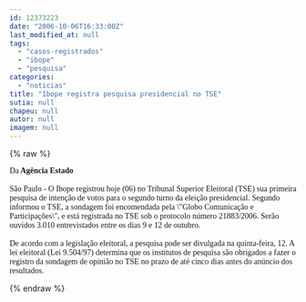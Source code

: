 ```yaml
---
id: 12373223
date: "2006-10-06T16:33:00Z"
last_modified_at: null
tags:
  - "casos-registrados"
  - "ibope"
  - "pesquisa"
categories:
  - "noticias"
title: "Ibope registra pesquisa presidencial no TSE"
sutia: null
chapeu: null
autor: null
imagem: null
---
```

{% raw %}
<p><P><FONT face=Verdana>Da<STRONG> Agência Estado<BR><BR></STRONG></FONT><FONT face=Verdana>São Paulo - O Ibope registrou hoje (06) no Tribunal Superior Eleitoral (TSE) sua primeira pesquisa de intenção de votos para o segundo turno da eleição presidencial. Segundo informou o TSE, a sondagem foi encomendada pela \"Globo Comunicação e Participações\", e está registrada no TSE sob o protocolo número 21883/2006. Serão ouvidos 3.010 entrevistados entre os dias 9 e 12 de outubro.<BR><BR>De acordo com a legislação eleitoral, a pesquisa pode ser divulgada na quinta-feira, 12. A lei eleitoral (Lei 9.504/97) determina que os institutos de pesquisa são obrigados a fazer o registro da sondagem de opinião no TSE no prazo de até cinco dias antes do anúncio dos resultados.</FONT></P> </p>
{% endraw %}